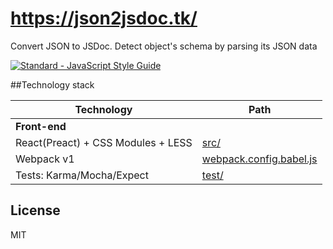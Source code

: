 # https://json2jsdoc.tk/
Convert JSON to JSDoc. Detect object's schema by parsing its JSON data

[![Standard - JavaScript Style Guide](https://img.shields.io/badge/code_style-standard-brightgreen.svg)](http://standardjs.com/)

##Technology stack

Technology | Path
--- | ---
**Front-end** | 
React(Preact) + CSS Modules + LESS | [src/](src)
Webpack v1 | [webpack.config.babel.js](webpack.config.babel.js)
Tests: Karma/Mocha/Expect | [test/](test)

## License

MIT
